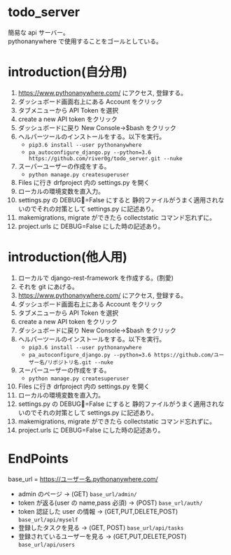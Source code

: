 # todo_server

簡易な api サーバー。\
pythonanywhere で使用することをゴールとしている。

# introduction(自分用)

1. https://www.pythonanywhere.com/ にアクセス, 登録する。
2. ダッシュボード画面右上にある Account をクリック
3. タブメニューから API Token を選択
4. create a new API token をクリック
5. ダッシュボードに戻り New Console→\$bash をクリック
6. ヘルパーツールのインストールをする。以下を実行。
   - `pip3.6 install --user pythonanywhere`
   - `pa_autoconfigure_django.py --python=3.6 https://github.com/river0g/todo_server.git --nuke`
7. スーパーユーザーの作成をする。
   - `python manage.py createsuperuser`
8. Files に行き drfproject 内の settings.py を開く
9. ローカルの環境変数を直入力。
10. settings.py の DEBUG=False にすると 静的ファイルがうまく適用されないのでそれの対策として settings.py に記述あり。
11. makemigrations, migrate ができたら collectstatic コマンド忘れずに。
12. project.urls に DEBUG=False にした時の記述あり。

# introduction(他人用)

1. ローカルで django-rest-framework を作成する。(割愛)
2. それを git にあげる。
3. https://www.pythonanywhere.com/ にアクセス, 登録する。
4. ダッシュボード画面右上にある Account をクリック
5. タブメニューから API Token を選択
6. create a new API token をクリック
7. ダッシュボードに戻り New Console→\$bash をクリック
8. ヘルパーツールのインストールをする。以下を実行。
   - `pip3.6 install --user pythonanywhere`
   - `pa_autoconfigure_django.py --python=3.6 https://github.com/ユーザー名/リポジトリ名.git --nuke`
9. スーパーユーザーの作成をする。
   - `python manage.py createsuperuser`
10. Files に行き drfproject 内の settings.py を開く
11. ローカルの環境変数を直入力。
12. settings.py の DEBUG=False にすると 静的ファイルがうまく適用されないのでそれの対策として settings.py に記述あり。
13. makemigrations, migrate ができたら collectstatic コマンド忘れずに。
14. project.urls に DEBUG=False にした時の記述あり。

# EndPoints

base_url = https://ユーザー名.pythonanywhere.com/

- admin のページ → (GET) `base_url/admin/`
- token が返る(user の name,pass 必須) → (POST) `base_url/auth/`
- token 認証した user の情報 → (GET,PUT,DELETE,POST) `base_url/api/myself`
- 登録したタスクを見る → (GET, POST) `base_url/api/tasks`
- 登録されているユーザーを見る → (GET,PUT,DELETE,POST) `base_url/api/users`
